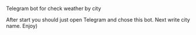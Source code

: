 Telegram bot for check weather by city

After start you should just open Telegram and chose this bot.
Next write city name.
Enjoy)
